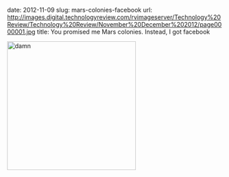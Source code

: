 date: 2012-11-09
slug: mars-colonies-facebook
url: http://images.digital.technologyreview.com/rvimageserver/Technology%20Review/Technology%20Review/November%20December%202012/page0000001.jpg
title: You promised me Mars colonies. Instead, I got facebook

<img src="http://images.digital.technologyreview.com/rvimageserver/Technology%20Review/Technology%20Review/November%20December%202012/page0000001.jpg" alt="damn" width="300" />